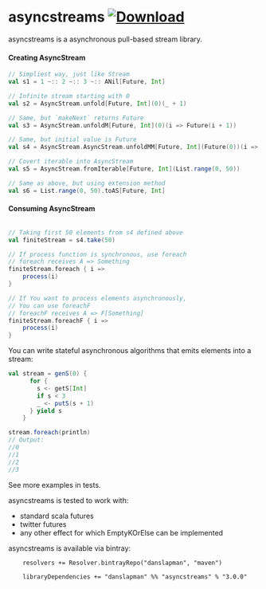 asyncstreams [ ![Download](https://api.bintray.com/packages/danslapman/maven/asyncstreams/images/download.svg) ](https://bintray.com/danslapman/maven/asyncstreams/_latestVersion)
============

asyncstreams is a asynchronous pull-based stream library.

#### Creating AsyncStream

```scala
// Simpliest way, just like Stream
val s1 = 1 ~:: 2 ~:: 3 ~:: ANil[Future, Int]

// Infinite stream starting with 0
val s2 = AsyncStream.unfold[Future, Int](0)(_ + 1)

// Same, but `makeNext` returns Future
val s3 = AsyncStream.unfoldM[Future, Int](0)(i => Future(i + 1))

// Same, but initial value is Future
val s4 = AsyncStream.AsyncStream.unfoldMM[Future, Int](Future(0))(i => Future(i + 1))

// Covert iterable into AsyncStream
val s5 = AsyncStream.fromIterable[Future, Int](List.range(0, 50))

// Same as above, but using extension method
val s6 = List.range(0, 50).toAS[Future, Int]
```

#### Consuming AsyncStream

```scala

// Taking first 50 elements from s4 defined above
val finiteStream = s4.take(50)

// If process function is synchronous, use foreach
// foreach receives A => Something
finiteStream.foreach { i =>
    process(i)
}

// If You want to process elements asynchronously,
// You can use foreachF
// foreachF receives A => F[Something]
finiteStream.foreachF { i =>
    process(i)
}

```

You can write stateful asynchronous algorithms that emits elements into a stream:

```scala
val stream = genS(0) {
      for {
        s <- getS[Int]
        if s < 3
        _ <- putS(s + 1)
      } yield s
    }

stream.foreach(println)
// Output:
//0
//1
//2
//3
```

See more examples in tests.

asyncstreams is tested to work with:
- standard scala futures
- twitter futures
- any other effect for which EmptyKOrElse can be implemented

asyncstreams is available via bintray:

```
    resolvers += Resolver.bintrayRepo("danslapman", "maven")

    libraryDependencies += "danslapman" %% "asyncstreams" % "3.0.0"
```
